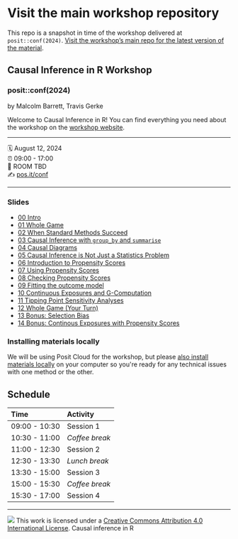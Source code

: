 
<!-- README.md is generated from README.Rmd. Please edit that file -->

# Visit the main workshop repository

This repo is a snapshot in time of the workshop delivered at
`posit::conf(2024)`. [Visit the workshop’s main repo for the latest
version of the
material](https://github.com/malcolmbarrett/causal_inference_r_workshop).

## Causal Inference in R Workshop
### posit::conf(2024)

by Malcolm Barrett, Travis Gerke

Welcome to Causal Inference in R! You can find everything you need about the workshop on the [workshop website](https://r-causal.github.io/causal_workshop_website/).

-----

:spiral_calendar: August 12, 2024  
:alarm_clock:     09:00 - 17:00  
:hotel:           ROOM TBD  
:writing_hand:    [pos.it/conf](http://pos.it/conf)

-----

### Slides

- [00
  Intro](https://causal-inference-r-workshop.netlify.app/00-intro.html)
- [01 Whole
  Game](https://causal-inference-r-workshop.netlify.app/01-causal_modeling_whole_game.html)
- [02 When Standard Methods
  Succeed](https://causal-inference-r-workshop.netlify.app/02-when-standard-methods-succeed.html)
- [03 Causal Inference with `group_by` and
  `summarise`](https://causal-inference-r-workshop.netlify.app/03-causal-inference-with-group-by-and-summarise.html)
- [04 Causal
  Diagrams](https://causal-inference-r-workshop.netlify.app/04-dags.html)
- [05 Causal Inference is Not Just a Statistics
  Problem](https://causal-inference-r-workshop.netlify.app/05-quartets.html)
- [06 Introduction to Propensity
  Scores](https://causal-inference-r-workshop.netlify.app/06-pscores.html)
- [07 Using Propensity
  Scores](https://causal-inference-r-workshop.netlify.app/07-using-pscores.html)
- [08 Checking Propensity
  Scores](https://causal-inference-r-workshop.netlify.app/08-pscore-diagnostics.html)
- [09 Fitting the outcome
  model](https://causal-inference-r-workshop.netlify.app/09-outcome-model.html)
- [10 Continuous Exposures and
  G-Computation](https://causal-inference-r-workshop.netlify.app/10-continuous-g-comp.html)
- [11 Tipping Point Sensitivity
  Analyses](https://causal-inference-r-workshop.netlify.app/11-tipr.html)
- [12 Whole Game (Your
  Turn)](https://causal-inference-r-workshop.netlify.app/12-whole_game-2.html)
- [13 Bonus: Selection
  Bias](https://causal-inference-r-workshop.netlify.app/13-bonus-selection-bias.html)
- [14 Bonus: Continous Exposures with Propensity
  Scores](https://causal-inference-r-workshop.netlify.app/14-bonus-continuous-pscores.html)

### Installing materials locally

We will be using Posit Cloud for the workshop, but please [also install materials locally](https://r-causal.github.io/causal_workshop_website/setup.html) on your computer so you're ready for any technical issues with one method or the other.

## Schedule

| Time          | Activity         |
| :------------ | :--------------- |
| 09:00 - 10:30 | Session 1        |
| 10:30 - 11:00 | *Coffee break*   |
| 11:00 - 12:30 | Session 2        |
| 12:30 - 13:30 | *Lunch break*    |
| 13:30 - 15:00 | Session 3        |
| 15:00 - 15:30 | *Coffee break*   |
| 15:30 - 17:00 | Session 4        |

-----

![](https://i.creativecommons.org/l/by/4.0/88x31.png) This work is
licensed under a [Creative Commons Attribution 4.0 International
License](https://creativecommons.org/licenses/by/4.0/).
Causal inference in R


